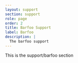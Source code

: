 ```yaml
---
layout: support
section: support
role: page 
order: 2
title: Barfoo Support
label: Barfoo
description: |
  The barfoo support
---
```


This is the support/barfoo section 

